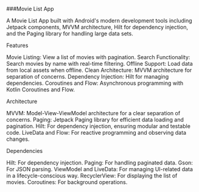 ###Movie List App

A Movie List App built with Android's modern development tools including Jetpack components, MVVM architecture, Hilt for dependency injection, and the Paging library for handling large data sets.

Features

Movie Listing: View a list of movies with pagination.
Search Functionality: Search movies by name with real-time filtering.
Offline Support: Load data from local assets when offline.
Clean Architecture: MVVM architecture for separation of concerns.
Dependency Injection: Hilt for managing dependencies.
Coroutines and Flow: Asynchronous programming with Kotlin Coroutines and Flow.

Architecture

MVVM: Model-View-ViewModel architecture for a clear separation of concerns.
Paging: Jetpack Paging library for efficient data loading and pagination.
Hilt: For dependency injection, ensuring modular and testable code.
LiveData and Flow: For reactive programming and observing data changes.

Dependencies

Hilt: For dependency injection.
Paging: For handling paginated data.
Gson: For JSON parsing.
ViewModel and LiveData: For managing UI-related data in a lifecycle-conscious way.
RecyclerView: For displaying the list of movies.
Coroutines: For background operations.
